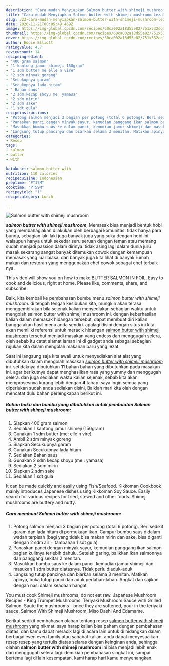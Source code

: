 ```yaml
---
description: "Cara mudah Menyiapkan Salmon butter with shimeji mushroom Lezat"
title: "Cara mudah Menyiapkan Salmon butter with shimeji mushroom Lezat"
slug: 323-cara-mudah-menyiapkan-salmon-butter-with-shimeji-mushroom-lezat
date: 2020-11-21T00:05:49.469Z
image: https://img-global.cpcdn.com/recipes/60ca002a18d55e82/751x532cq70/salmon-butter-with-shimeji-mushroom-foto-resep-utama.jpg
thumbnail: https://img-global.cpcdn.com/recipes/60ca002a18d55e82/751x532cq70/salmon-butter-with-shimeji-mushroom-foto-resep-utama.jpg
cover: https://img-global.cpcdn.com/recipes/60ca002a18d55e82/751x532cq70/salmon-butter-with-shimeji-mushroom-foto-resep-utama.jpg
author: Eddie Elliott
ratingvalue: 4.7
reviewcount: 14
recipeingredient:
- "400 gram salmon"
- "1 kantong jamur shimeji 150gram"
- "1 sdm butter me elle n vire"
- "2 sdm minyak goreng"
- "Secukupnya garam"
- "Secukupnya lada hitam"
- " Bahan saus"
- "2 sdm kecap shoyu me  yamasa"
- "2 sdm mirin"
- "2 sdm sake"
- "1 sdt gula"
recipeinstructions:
- "Potong salmon menjadi 3 bagian per potong (total 6 potong). Beri sedikit garam dan lada hitam di permukaan ikan. Campur bumbu saus didalam wadah terpisah (bagi yang tidak bisa makan mirin dan sake, bisa diganti dengan 2 sdm air + tambahan 1 sdt gula)"
- "Panaskan panci dengan minyak sayur, kemudian panggang ikan salmon bagian kulitnya terlebih dahulu. Setelah garing, balikkan ikan salmonnya dan panggang sekitar 2 menitan."
- "Masukkan bumbu saus ke dalam panci, kemudian jamur shimeji dan masukan 1 sdm butter diatasnya. Tidak perlu diaduk-aduk"
- "Langsung tutup pancinya dan biarkan selama 3 menitan. Matikan apinya, buka tutup panci dan aduk perlahan-lahan. Angkat dan sajikan dengan nasi dalam keadaan hangat"
categories:
- Resep
tags:
- salmon
- butter
- with

katakunci: salmon butter with 
nutrition: 110 calories
recipecuisine: Indonesian
preptime: "PT17M"
cooktime: "PT59M"
recipeyield: "1"
recipecategory: Lunch

---
```



![Salmon butter with shimeji mushroom](https://img-global.cpcdn.com/recipes/60ca002a18d55e82/751x532cq70/salmon-butter-with-shimeji-mushroom-foto-resep-utama.jpg)

<b><i>salmon butter with shimeji mushroom</i></b>, Memasak bisa menjadi bentuk hobi yang membahagiakan dilakukan oleh berbagai komunitas. tidak hanya para bunda, sebagian laki laki juga banyak juga yang suka dengan hobi ini. walaupun hanya untuk sekedar seru seruan dengan teman atau memang sudah menjadi passion dalam dirinya. tidak asing lagi dalam dunia juru masak sekarang sangat banyak ditemukan cowok dengan kemampuan memasak yang luar biasa, dan banyak juga kita lihat di banyak rumah makan dan restoran yang menggunakan chef cowok sebagai chef terbaik nya.

This video will show you on how to make BUTTER SALMON IN FOIL. Easy to cook and delicious, right at home. Please like, comments, share, and subscribe.

Baik, kita kembali ke pembahasan bumbu menu <i>salmon butter with shimeji mushroom</i>. di tengah tengah kesibukan kita, mungkin akan terasa menggembirakan bila sejenak kalian menyediakan sebagian waktu untuk mengolah salmon butter with shimeji mushroom ini. dengan keberhasilan kalian dalam memasak hidangan tersebut, dapat membuat diri kalian bangga akan hasil menu anda sendiri. apalagi disini dengan situs ini kita akan memiliki referensi untuk meracik hidangan <u>salmon butter with shimeji mushroom</u> tersebut menjadi masakan yang endess dan menggugah selera, oleh sebab itu catat alamat laman ini di gadget anda sebagai sebagian rujukan kita dalam mengolah makanan baru yang lezat.


Saat ini langsung saja kita awali untuk menyediakan alat alat yang dibutuhkan dalam mengolah masakan <u><i>salmon butter with shimeji mushroom</i></u> ini. setidaknya dibutuhkan <b>11</b> bahan bahan yang dibutuhkan pada masakan ini. agar berikutnya dapat menghasilkan rasa yang yummy dan menggugah selera. dan juga sediakan waktu kalian sejenak, sebab kita akan memprosesnya kurang lebih dengan <b>4</b> tahap. saya ingin semua yang diperlukan sudah anda sediakan disini, Baiklah mari kita olah dengan mencatat dulu bahan perlengkapan berikut ini.

<!--inarticleads1-->

##### Bahan baku dan bumbu yang dibutuhkan untuk pembuatan Salmon butter with shimeji mushroom:

1. Siapkan 400 gram salmon
1. Sediakan 1 kantong jamur shimeji (150gram)
1. Gunakan 1 sdm butter (me: elle n vire)
1. Ambil 2 sdm minyak goreng
1. Siapkan Secukupnya garam
1. Gunakan Secukupnya lada hitam
1. Sediakan  Bahan saus
1. Gunakan 2 sdm kecap shoyu (me : yamasa)
1. Sediakan 2 sdm mirin
1. Siapkan 2 sdm sake
1. Sediakan 1 sdt gula


It can be made quickly and easily using Fish/Seafood. Kikkoman Cookbook mainly introduces Japanese dishes using Kikkoman Soy Sauce. Easily search for various recipes for fried, stewed and other foods. Shimeji mushrooms are buttery and nutty. 

<!--inarticleads2-->

##### Cara membuat Salmon butter with shimeji mushroom:

1. Potong salmon menjadi 3 bagian per potong (total 6 potong). Beri sedikit garam dan lada hitam di permukaan ikan. Campur bumbu saus didalam wadah terpisah (bagi yang tidak bisa makan mirin dan sake, bisa diganti dengan 2 sdm air + tambahan 1 sdt gula)
1. Panaskan panci dengan minyak sayur, kemudian panggang ikan salmon bagian kulitnya terlebih dahulu. Setelah garing, balikkan ikan salmonnya dan panggang sekitar 2 menitan.
1. Masukkan bumbu saus ke dalam panci, kemudian jamur shimeji dan masukan 1 sdm butter diatasnya. Tidak perlu diaduk-aduk
1. Langsung tutup pancinya dan biarkan selama 3 menitan. Matikan apinya, buka tutup panci dan aduk perlahan-lahan. Angkat dan sajikan dengan nasi dalam keadaan hangat


You must cook Shimeji mushrooms, do not eat raw. Japanese Mushroom Recipes - King Trumpet Mushrooms. Teriyaki Mushroom Sauce with Grilled Salmon. Saute the mushrooms - once they are softened, pour in the teriyaki sauce. Salmon With Shimeji Mushroom, Miso Dashi And Edamame. 

Berikut sedikit pembahasan olahan tentang resep <u>salmon butter with shimeji mushroom</u> yang nikmat. saya harap kalian bisa paham dengan pembahasan diatas, dan kamu dapat meracik lagi di acara lain untuk di hidangkan dalam berbagai even even family atau sahabat kalian. anda dapat menyesuaikan resep resep yang tertulis diatas selaras dengan keinginan anda, sehingga olahan <b>salmon butter with shimeji mushroom</b> ini bisa menjadi lebih enak dan menggugah selera lagi. demikian pembahasan singkat ini, sampai bertemu lagi di lain kesempatan. kami harap hari kamu menyenangkan.
